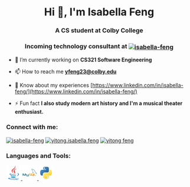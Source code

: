 <h1 align="center">Hi 👋, I'm Isabella Feng</h1>
<h3 align="center">A CS student at Colby College</h3>
<h3 align="center">Incoming technology consultant at <a href="https://www.pwc.com/gx/en/the-new-equation.html" target="blank"><img align="center" src="https://media-exp1.licdn.com/dms/image/C560BAQGXVAGC-MWyhA/company-logo_200_200/0/1654082497611?e=2147483647&v=beta&t=HA5NExZfLkm8DLOIKw92TBL6QXKt9EspVdBxdP4jE7w" alt="isabella-feng" height="75" width="75" /></a></h3>

- 🔭 I’m currently working on **CS321 Software Engineering**

- 📫 How to reach me **yfeng23@colby.edu**

- 📄 Know about my experiences [https://www.linkedin.com/in/isabella-feng/](https://www.linkedin.com/in/isabella-feng/)

- ⚡ Fun fact **I also study modern art history and I'm a musical theater enthusiast.**

<h3 align="left">Connect with me:</h3>
<p align="left">
<a href="https://linkedin.com/in/isabella-feng" target="blank"><img align="center" src="https://raw.githubusercontent.com/rahuldkjain/github-profile-readme-generator/master/src/images/icons/Social/linked-in-alt.svg" alt="isabella-feng" height="30" width="40" /></a>
<a href="https://instagram.com/yitong.isabella.feng" target="blank"><img align="center" src="https://raw.githubusercontent.com/rahuldkjain/github-profile-readme-generator/master/src/images/icons/Social/instagram.svg" alt="yitong.isabella.feng" height="30" width="40" /></a>
<a href="https://www.youtube.com/channel/UCz3oJadhoSX4H01fO_HJ1CQ" target="blank"><img align="center" src="https://raw.githubusercontent.com/rahuldkjain/github-profile-readme-generator/master/src/images/icons/Social/youtube.svg" alt="yitong feng" height="30" width="40" /></a>
</p>

<h3 align="left">Languages and Tools:</h3>
<p align="left"> <a href="https://www.java.com" target="_blank" rel="noreferrer"> <img src="https://raw.githubusercontent.com/devicons/devicon/master/icons/java/java-original.svg" alt="java" width="40" height="40"/> </a> <a href="https://www.mysql.com/" target="_blank" rel="noreferrer"> <img src="https://raw.githubusercontent.com/devicons/devicon/master/icons/mysql/mysql-original-wordmark.svg" alt="mysql" width="40" height="40"/> </a> <a href="https://www.python.org" target="_blank" rel="noreferrer"> <img src="https://raw.githubusercontent.com/devicons/devicon/master/icons/python/python-original.svg" alt="python" width="40" height="40"/> </a> </p>
